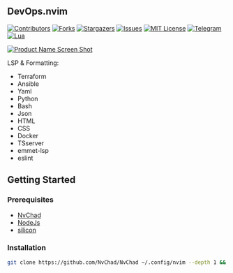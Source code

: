 <!-- DevOps.nvim -->
## DevOps.nvim

[![Contributors][contributors-shield]][contributors-url]
[![Forks][forks-shield]][forks-url]
[![Stargazers][stars-shield]][stars-url]
[![Issues][issues-shield]][issues-url]
[![MIT License][license-shield]][license-url]
[![Telegram][telegram-shield]][telegram-url]
[![Lua][lua]][lua-url]

[![Product Name Screen Shot][product-screenshot]](https://github.com/NvChad/NvChad)

LSP & Formatting:
* Terraform
* Ansible
* Yaml
* Python
* Bash
* Json
* HTML
* CSS
* Docker
* TSserver
* emmet-lsp
* eslint

<!-- GETTING STARTED -->
## Getting Started
### Prerequisites

* [NvChad](http://github.com/nvchad/nvchad)
* [NodeJs](http://nodejs.org)
* [silicon](https://github.com/Aloxaf/silicon)


### Installation
```sh
git clone https://github.com/NvChad/NvChad ~/.config/nvim --depth 1 && git clone https://github.com/YamlEngineer/DevOps.nvim.git ~/.config/nvim/lua/custom && nvim
   ```


<!-- MARKDOWN LINKS & IMAGES -->
<!-- https://www.markdownguide.org/basic-syntax/#reference-style-links -->
[contributors-shield]: https://img.shields.io/github/contributors/YamlEngineer/DevOps.nvim?style=for-the-badge
[contributors-url]: https://github.com/YamlEngineer/DevOps.nvim/graphs/contributors
[forks-shield]: https://img.shields.io/github/forks/YamlEngineer/DevOps.nvim?style=for-the-badge
[forks-url]: https://github.com/YamlEngineer/DevOps.nvim/network/members
[stars-shield]: https://img.shields.io/github/stars/YamlEngineer/DevOps.nvim?style=for-the-badge
[stars-url]: https://github.com/YamlEngineer/DevOps.nvim/stargazers
[issues-shield]: https://img.shields.io/github/issues/YamlEngineer/DevOps.nvim?style=for-the-badge
[issues-url]: https://github.com/YamlEngineer/DevOps.nvim/issues
[license-shield]: https://img.shields.io/github/license/YamlEngineer/DevOps.nvim?style=for-the-badge
[license-url]: https://github.com/YamlEngineer/DevOps.nvim/blob/main/LICENSE.md
[telegram-shield]: https://img.shields.io/badge/Telegram-blue.svg?style=for-the-badge&logo=telegram
[telegram-url]: https://t.me/YamlEngineer
[product-screenshot]: https://nvchad.com/screenshots/onedark.webp
[lua]: https://img.shields.io/badge/Lua-blue.svg?style=for-the-badge&logo=lua
[lua-url]: https://lua.org/
